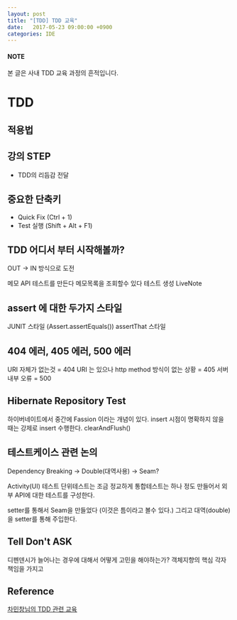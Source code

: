 ```yaml
---
layout: post
title: "[TDD] TDD 교육"
date:   2017-05-23 09:00:00 +0900
categories: IDE 
---
```


#### NOTE
본 글은 사내 TDD 교육 과정의 흔적입니다.

# TDD

## 적용법

## 강의 STEP
 - TDD의 리듬감 전달

## 중요한 단축키
 - Quick Fix (Ctrl + 1)
 - Test 실행 (Shift + Alt + F1)

## TDD 어디서 부터 시작해볼까?
OUT -> IN 방식으로 도전 

메모 API 테스트를 만든다
메모목록을 조회할수 있다 테스트 생성
LiveNote 

## assert 에 대한 두가지 스타일
JUNIT 스타일 (Assert.assertEquals())
assertThat 스타일

## 404 에러, 405 에러, 500 에러
URI 자체가 없는것 = 404
URI 는 있으나 http method 방식이 없는 상황 = 405
서버 내부 오류 = 500

## Hibernate Repository Test
하이버네이트에서 중간에 Fassion 이라는 개념이 있다.
insert 시점이 명확하지 않을 때는 강제로 insert 수행한다.
clearAndFlush() 

## 테스트케이스 관련 논의
Dependency Breaking -> Double(대역사용) -> Seam?

Activity(UI) 테스트
단위테스트는 조금 정교하게 통합테스트는 하나 정도 만들어서 외부 API에 대한 테스트를 구성한다.

setter를 통해서 Seam을 만들었다 (이것은 틈이라고 볼수 있다.)
그리고 대역(double)을 setter를 통해 주입한다.

## Tell Don't ASK
디펜덴시가 늘어나는 경우에 대해서 어떻게 고민을 해야하는가?
객체지향의 핵심 각자 책임을 가지고 

## Reference
[차민창님의 TDD 관련 교육](https://github.com/MinCha/tdd)